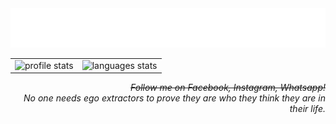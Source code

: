 <img src="welcome.svg" alt="Welcome">
<table>
    <tr>
        <td>
            <img src="https://github-readme-stats.vercel.app/api?username=drendog&amp;show_icons=true&amp;bg_color=0d1117&amp;text_color=f8e3a1&amp;title_color=f9826c&amp;icon_color=6e40c9&hide_border=true"
                alt='profile stats'>
        </td>
        <td>
            <img src="https://github-readme-stats.vercel.app/api/top-langs/?username=drendog&amp;layout=compact&amp;bg_color=0d1117&amp;text_color=f8e3a1&amp;title_color=f9826c&amp;icon_color=6e40c9&amp;langs_count=10&hide_border=true"
                alt='languages stats'>
        </td>
    </tr>
</table>
<p align="right">
    <i>
        <s>Follow me on Facebook, Instagram, Whatsapp!</s>
        <br>
        No one needs ego extractors to prove they are who they think they are in their life.
    </i>
</p>
